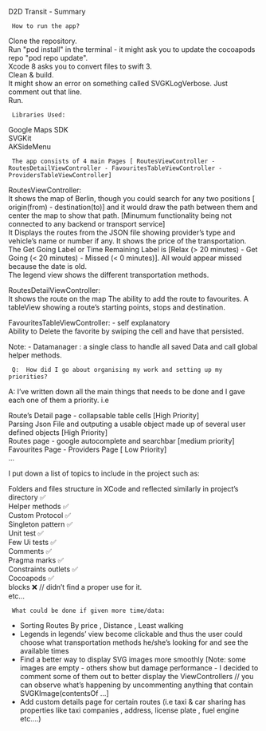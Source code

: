 D2D Transit - Summary

     How to run the app?
Clone the repository.  
Run "pod install" in the terminal - it might ask you to update the cocoapods repo "pod repo update".  
Xcode 8 asks you to convert files to swift 3.  
Clean & build.  
It might show an error on something called SVGKLogVerbose. Just comment out that line.  
Run.  

     Libraries Used:


Google Maps SDK   
SVGKit  
AKSideMenu  

     The app consists of 4 main Pages [ RoutesViewController - RoutesDetailViewController - FavouritesTableViewController - ProvidersTableViewController]

RoutesViewController:   
It shows the map of Berlin, though you could search for any two positions [ origin(from) - destination(to)] and it would draw the path between them and center the map to show that path. [Minumum functionality being not connected to any backend or transport service]   
It Displays the routes from the JSON file showing provider’s type and vehicle’s name or number if any. It shows the price of the transportation.   
The Get Going Label or Time Remaining Label is  [Relax (> 20 minutes) - Get Going (< 20 minutes) -  Missed (< 0 minutes)]. All would appear missed because the date is old.   
The legend view shows the different transportation methods.

RoutesDetailViewController:   
It shows the route on the map
The ability to add the route to favourites.
A tableView showing a route’s starting points, stops and destination.

FavouritesTableViewController:  - self explanatory   
Ability to Delete the favorite by swiping the cell and have that persisted.

Note: -  Datamanager : a single class to handle all saved Data and call global helper methods.

     Q:  How did I go about organising my work and setting up my priorities?
A:   I’ve written down all the main things that needs to be done and I gave each one of them a priority.
      i.e

Route’s Detail page - collapsable table cells [High Priority]   
Parsing Json File and outputing a usable object made up of several user defined objects [High Priority]   
Routes page - google autocomplete and searchbar [medium priority]   
Favourites Page - Providers Page [ Low Priority]  
...   

I put down a list of topics to include in the project such as:

Folders and files structure in XCode and reflected similarly in project’s directory ✅  
Helper methods  ✅  
Custom Protocol ✅  
Singleton pattern  ✅  
Unit test  ✅  
Few Ui tests ✅   
Comments ✅  
Pragma marks ✅  
Constraints outlets ✅  
Cocoapods ✅   
blocks   ❌ // didn’t find a proper use for it.  
etc…   

     What could be done if given more time/data: 

- Sorting Routes By price , Distance , Least walking   
- Legends in legends’ view become clickable and thus the user could choose what transportation methods he/she’s looking for and see the available times     
- Find a better way to display SVG images more smoothly [Note: some images are empty - others show but  damage performance - I decided to comment some of them out  to better display the ViewControllers // you can observe what’s happening by uncommenting anything that contain SVGKImage(contentsOf …]   
- Add custom details page for certain routes (i.e taxi & car sharing has properties like taxi companies , address,  license plate , fuel engine etc….)
